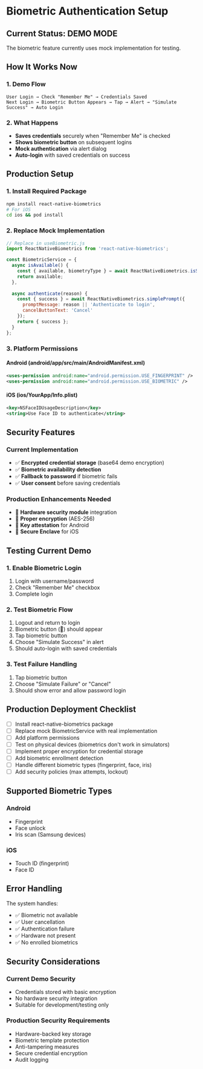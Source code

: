 # Biometric Authentication Setup

## Current Status: DEMO MODE
The biometric feature currently uses mock implementation for testing.

## How It Works Now

### 1. Demo Flow
```
User Login → Check "Remember Me" → Credentials Saved
Next Login → Biometric Button Appears → Tap → Alert → "Simulate Success" → Auto Login
```

### 2. What Happens
- **Saves credentials** securely when "Remember Me" is checked
- **Shows biometric button** on subsequent logins
- **Mock authentication** via alert dialog
- **Auto-login** with saved credentials on success

## Production Setup

### 1. Install Required Package
```bash
npm install react-native-biometrics
# For iOS
cd ios && pod install
```

### 2. Replace Mock Implementation
```jsx
// Replace in useBiometric.js
import ReactNativeBiometrics from 'react-native-biometrics';

const BiometricService = {
  async isAvailable() {
    const { available, biometryType } = await ReactNativeBiometrics.isSensorAvailable();
    return available;
  },
  
  async authenticate(reason) {
    const { success } = await ReactNativeBiometrics.simplePrompt({
      promptMessage: reason || 'Authenticate to login',
      cancelButtonText: 'Cancel'
    });
    return { success };
  }
};
```

### 3. Platform Permissions

#### Android (android/app/src/main/AndroidManifest.xml)
```xml
<uses-permission android:name="android.permission.USE_FINGERPRINT" />
<uses-permission android:name="android.permission.USE_BIOMETRIC" />
```

#### iOS (ios/YourApp/Info.plist)
```xml
<key>NSFaceIDUsageDescription</key>
<string>Use Face ID to authenticate</string>
```

## Security Features

### Current Implementation
- ✅ **Encrypted credential storage** (base64 demo encryption)
- ✅ **Biometric availability detection**
- ✅ **Fallback to password** if biometric fails
- ✅ **User consent** before saving credentials

### Production Enhancements Needed
- 🔄 **Hardware security module** integration
- 🔄 **Proper encryption** (AES-256)
- 🔄 **Key attestation** for Android
- 🔄 **Secure Enclave** for iOS

## Testing Current Demo

### 1. Enable Biometric Login
1. Login with username/password
2. Check "Remember Me" checkbox
3. Complete login

### 2. Test Biometric Flow
1. Logout and return to login
2. Biometric button (🔐) should appear
3. Tap biometric button
4. Choose "Simulate Success" in alert
5. Should auto-login with saved credentials

### 3. Test Failure Handling
1. Tap biometric button
2. Choose "Simulate Failure" or "Cancel"
3. Should show error and allow password login

## Production Deployment Checklist

- [ ] Install react-native-biometrics package
- [ ] Replace mock BiometricService with real implementation
- [ ] Add platform permissions
- [ ] Test on physical devices (biometrics don't work in simulators)
- [ ] Implement proper encryption for credential storage
- [ ] Add biometric enrollment detection
- [ ] Handle different biometric types (fingerprint, face, iris)
- [ ] Add security policies (max attempts, lockout)

## Supported Biometric Types

### Android
- Fingerprint
- Face unlock
- Iris scan (Samsung devices)

### iOS
- Touch ID (fingerprint)
- Face ID

## Error Handling

The system handles:
- ✅ Biometric not available
- ✅ User cancellation
- ✅ Authentication failure
- ✅ Hardware not present
- ✅ No enrolled biometrics

## Security Considerations

### Current Demo Security
- Credentials stored with basic encryption
- No hardware security integration
- Suitable for development/testing only

### Production Security Requirements
- Hardware-backed key storage
- Biometric template protection
- Anti-tampering measures
- Secure credential encryption
- Audit logging